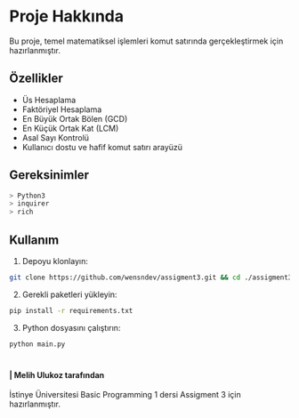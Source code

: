 # Proje Hakkında
Bu proje, temel matematiksel işlemleri komut satırında gerçekleştirmek için hazırlanmıştır.

## Özellikler

- Üs Hesaplama
- Faktöriyel Hesaplama
- En Büyük Ortak Bölen (GCD)
- En Küçük Ortak Kat (LCM)
- Asal Sayı Kontrolü
- Kullanıcı dostu ve hafif komut satırı arayüzü

## Gereksinimler
```bash
> Python3
> inquirer 
> rich
```

## Kullanım
1. Depoyu klonlayın:
```bash
git clone https://github.com/wensndev/assigment3.git && cd ./assigment3
```
2. Gerekli paketleri yükleyin:
```bash
pip install -r requirements.txt
```
3. Python dosyasını çalıştırın:
```bash
python main.py
```

#
#### | Melih Ulukoz tarafından
İstinye Üniversitesi Basic Programming 1 dersi Assigment 3 için hazırlanmıştır.
